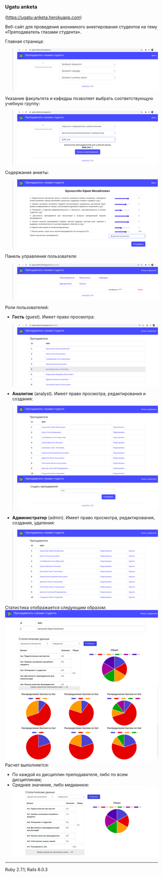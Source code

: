 ### Ugatu anketa

(https://ugatu-anketa.herokuapp.com)  

Веб-сайт для проведения анонимного анкетирования студентов на тему «Преподаватель глазами студента».

Главная страница:
> ![Главная страница](.readme-images/1.png)

Указание факультета и кафедры позволяет выбрать соответствующую учебную группу:
> ![Выбор факультета и кафедры](.readme-images/2.png)

Содержание анкеты:
> ![Содержание анкеты](.readme-images/3.png)

Панель управления пользователя:
> ![Панель управления](.readme-images/4.png)

Роли пользователей:
- **Гость** (guest). Имеет право просмотра:
> ![Права гостя](.readme-images/5.png)
- **Аналитик** (analyst). Имеет право просмотра, редактирования и создания:
> ![Права аналитика 1](.readme-images/16.png)
> ![Права аналитика 2](.readme-images/23.png)
- **Администратор** (admin). Имеет право просмотра, редактирования, создания, удаления:
> ![Права администратора](.readme-images/22.png)

Статистика отображается следующим образом:
![Права администратора](.readme-images/7.png)
![Права администратора](.readme-images/8.png)
Расчет выполняется:
- По каждой из дисциплин преподавателя, либо по всем дисциплинам;
- Среднее значение, либо медианное:
![Права администратора](.readme-images/9.png)




_ _ _
Ruby 2.7.1; Rails 6.0.3